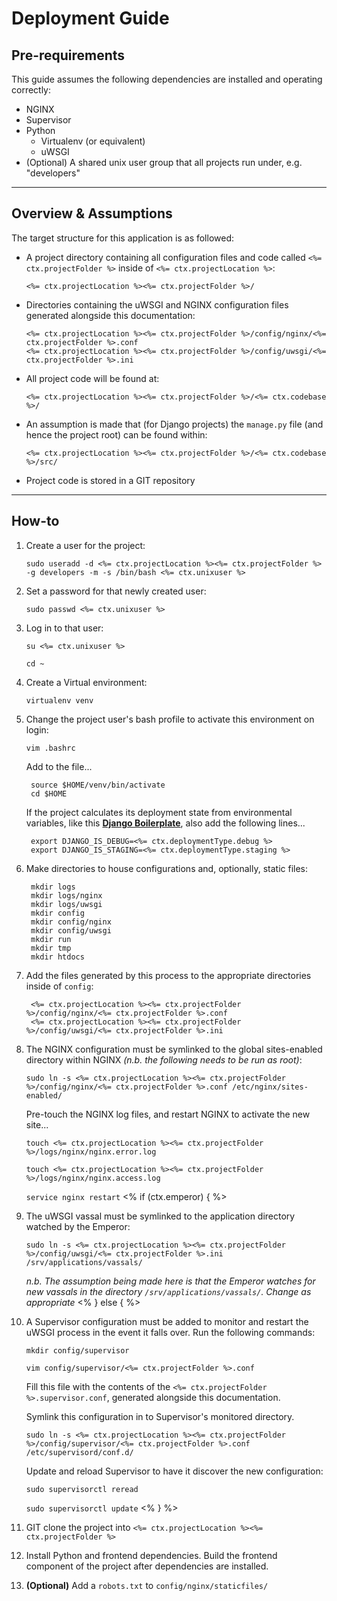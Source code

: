 # Deployment Guide

## Pre-requirements
This guide assumes the following dependencies are installed and operating correctly:

  - NGINX
  - Supervisor
  - Python
    - Virtualenv (or equivalent)
    - uWSGI
  - (Optional) A shared unix user group that all projects run under, e.g. "developers"

---

## Overview & Assumptions
The target structure for this application is as followed:

  - A project directory containing all configuration files and code called `<%= ctx.projectFolder %>` inside of `<%= ctx.projectLocation %>`:

        <%= ctx.projectLocation %><%= ctx.projectFolder %>/

  - Directories containing the uWSGI and NGINX configuration files generated alongside this documentation:

        <%= ctx.projectLocation %><%= ctx.projectFolder %>/config/nginx/<%= ctx.projectFolder %>.conf
        <%= ctx.projectLocation %><%= ctx.projectFolder %>/config/uwsgi/<%= ctx.projectFolder %>.ini

  - All project code will be found at:

        <%= ctx.projectLocation %><%= ctx.projectFolder %>/<%= ctx.codebase %>/

  - An assumption is made that (for Django projects) the `manage.py` file (and hence the project root) can be found within:

        <%= ctx.projectLocation %><%= ctx.projectFolder %>/<%= ctx.codebase %>/src/

  - Project code is stored in a GIT repository

---

## How-to
1. Create a user for the project:

    `sudo useradd -d <%= ctx.projectLocation %><%= ctx.projectFolder %> -g developers -m -s /bin/bash <%= ctx.unixuser %>`

2. Set a password for that newly created user:

    `sudo passwd <%= ctx.unixuser %>`

3. Log in to that user:

    `su <%= ctx.unixuser %>`
  
    `cd ~`

4. Create a Virtual environment:
  
    `virtualenv venv`

5. Change the project user's bash profile to activate this environment on login:

    `vim .bashrc`

    Add to the file...

        source $HOME/venv/bin/activate
        cd $HOME

    If the project calculates its deployment state from environmental variables, like this
    [**Django Boilerplate**](https://github.com/clione/dboilerplate), also add the following lines...

        export DJANGO_IS_DEBUG=<%= ctx.deploymentType.debug %>
        export DJANGO_IS_STAGING=<%= ctx.deploymentType.staging %>

6. Make directories to house configurations and, optionally, static files:

        mkdir logs
        mkdir logs/nginx
        mkdir logs/uwsgi
        mkdir config
        mkdir config/nginx
        mkdir config/uwsgi
        mkdir run
        mkdir tmp
        mkdir htdocs

7. Add the files generated by this process to the appropriate directories inside of `config`:

        <%= ctx.projectLocation %><%= ctx.projectFolder %>/config/nginx/<%= ctx.projectFolder %>.conf
        <%= ctx.projectLocation %><%= ctx.projectFolder %>/config/uwsgi/<%= ctx.projectFolder %>.ini

8. The NGINX configuration must be symlinked to the global sites-enabled directory within NGINX *(n.b. the following needs to be run as root)*:

    `sudo ln -s <%= ctx.projectLocation %><%= ctx.projectFolder %>/config/nginx/<%= ctx.projectFolder %>.conf /etc/nginx/sites-enabled/`

    Pre-touch the NGINX log files, and restart NGINX to activate the new site...

    `touch <%= ctx.projectLocation %><%= ctx.projectFolder %>/logs/nginx/nginx.error.log`

    `touch <%= ctx.projectLocation %><%= ctx.projectFolder %>/logs/nginx/nginx.access.log`
    
    `service nginx restart`
<% if (ctx.emperor) { %>
9. The uWSGI vassal must be symlinked to the application directory watched by the Emperor:

    `sudo ln -s <%= ctx.projectLocation %><%= ctx.projectFolder %>/config/uwsgi/<%= ctx.projectFolder %>.ini /srv/applications/vassals/`

    *n.b. The assumption being made here is that the Emperor watches for new vassals in the directory `/srv/applications/vassals/`. Change as appropriate*
<% } else { %>
9. A Supervisor configuration must be added to monitor and restart the uWSGI process in the event it falls over. Run the following commands:

    `mkdir config/supervisor`

    `vim config/supervisor/<%= ctx.projectFolder %>.conf`
    
    Fill this file with the contents of the `<%= ctx.projectFolder %>.supervisor.conf`, generated alongside this documentation.

    Symlink this configuration in to Supervisor's monitored directory.

    `sudo ln -s <%= ctx.projectLocation %><%= ctx.projectFolder %>/config/supervisor/<%= ctx.projectFolder %>.conf /etc/supervisord/conf.d/`

    Update and reload Supervisor to have it discover the new configuration:

    `sudo supervisorctl reread`

    `sudo supervisorctl update`
<% } %>
10. GIT clone the project into `<%= ctx.projectLocation %><%= ctx.projectFolder %>`

11. Install Python and frontend dependencies. Build the frontend component of the project after dependencies are installed.

12. **(Optional)** Add a `robots.txt` to `config/nginx/staticfiles/`